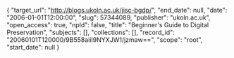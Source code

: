 {
  "target_url": "http://blogs.ukoln.ac.uk/jisc-bgdp/", 
  "end_date": null, 
  "date": "2006-01-01T12:00:00", 
  "slug": 57344089, 
  "publisher": "ukoln.ac.uk", 
  "open_access": true, 
  "npld": false, 
  "title": "Beginner's Guide to Digital Preservation", 
  "subjects": [], 
  "collections": [], 
  "record_id": "20060101T120000/9B558aiiI9NYXJW1/jzmaw==", 
  "scope": "root", 
  "start_date": null
}


